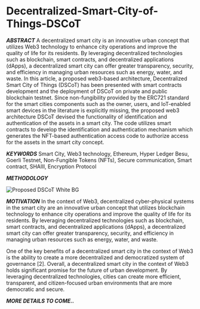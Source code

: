 # Decentralized-Smart-City-of-Things-DSCoT


**_ABSTRACT_**
A decentralized smart city is an innovative urban concept that utilizes Web3 technology to enhance city operations and improve the quality of life for its residents. By leveraging decentralized technologies such as blockchain, smart contracts, and decentralized applications (dApps), a decentralized smart city can offer greater transparency, security, and efficiency in managing urban resources such as energy, water, and waste. In this article, a proposed web3-based architecture, Decentralized Smart City of Things (DSCoT) has been presented with smart contracts development and the deployment of DSCoT on private and public blockchain testnet. Since non-fungibility provided by the ERC721 standard for the smart cities components such as the owner, users, and IoT-enabled smart devices in the literature is explicitly missing, the proposed web3 architecture DSCoT devised the functionality of identification and authentication of the assets in a smart city. The code utilizes smart contracts to develop the identification and authentication mechanism which generates the NFT-based authentication access code to authorize access for the assets in the smart city concept. 

**_KEYWORDS_**
Smart City, Web3 technology, Ethereum, Hyper Ledger Besu, Goerli Testnet, Non-Fungible Tokens (NFTs), Secure communication, Smart contract, SHAIII, Encryption Protocol

**_METHODOLOGY_**

![Proposed DSCoT White BG](https://user-images.githubusercontent.com/57804946/222163391-9fa65097-0dac-4000-979b-ddcd31611eb8.jpg)

**_MOTIVATION_**
In the context of Web3, decentralized cyber-physical systems in the smart city are an innovative urban concept that utilizes blockchain technology to enhance city operations and improve the quality of life for its residents. By leveraging decentralized technologies such as blockchain, smart contracts, and decentralized applications (dApps), a decentralized smart city can offer greater transparency, security, and efficiency in managing urban resources such as energy, water, and waste.

One of the key benefits of a decentralized smart city in the context of Web3 is the ability to create a more decentralized and democratized system of governance [2]. Overall, a decentralized smart city in the context of Web3 holds significant promise for the future of urban development. By leveraging decentralized technologies, cities can create more efficient, transparent, and citizen-focused urban environments that are more democratic and secure.

**_MORE DETAILS TO COME.._**
